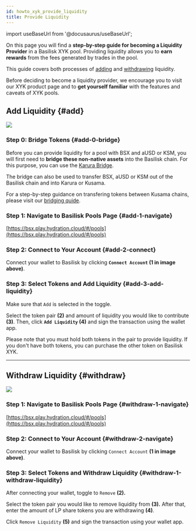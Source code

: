 ```yaml
---
id: howto_xyk_provide_liquidity
title: Provide Liquidity
---
```


import useBaseUrl from '@docusaurus/useBaseUrl';

On this page you will find a **step-by-step guide for becoming a Liquidity Provider** in a Basilisk XYK pool. Providing liquidity allows you to **earn rewards** from the fees generated by trades in the pool.

This guide covers both processes of [adding](#add) and [withdrawing](#withdraw) liquidity.

Before deciding to become a liquidity provider, we encourage you to visit our XYK product page and to **get yourself familiar** with the features and caveats of XYK pools.

## Add Liquidity {#add}

<div style={{textAlign: 'center'}}>
  <img src={useBaseUrl('/img/howto_xyk/lp-add-screen.jpg')} />
</div>

### Step 0: Bridge Tokens {#add-0-bridge}
Before you can provide liquidity for a pool with BSX and aUSD or KSM, you will first need to **bridge these non-native assets** into the Basilisk chain. For this purpose, you can use the [Karura Bridge](https://apps.karura.network/bridge).

The bridge can also be used to transfer BSX, aUSD or KSM out of the Basilisk chain and into Karura or Kusama.

For a step-by-step guidance on transfering tokens between Kusama chains, please visit our [bridging quide](/howto_bridge).

### Step 1: Navigate to Basilisk Pools Page {#add-1-navigate}

[https://bsx.play.hydration.cloud/#/pools](https://bsx.play.hydration.cloud/#/pools)

### Step 2: Connect to Your Account {#add-2-connect}

Connect your wallet to Basilisk by clicking **`Connect Account` (1 in image above)**.

### Step 3: Select Tokens and Add Liquidity {#add-3-add-liquidity}
Make sure that `Add` is selected in the toggle.

Select the token pair **(2)** and amount of liquidity you would like to contribute **(3)**. Then, click **`Add Liquidity` (4)** and sign the transaction using the wallet app.

Please note that you must hold both tokens in the pair to provide liquidity. If you don't have both tokens, you can purchase the other token on Basilisk XYK.

---

## Withdraw Liquidity {#withdraw}

<div style={{textAlign: 'center'}}>
  <img src={useBaseUrl('/img/howto_xyk/lp-remove-screen.jpg')} />
</div>


### Step 1: Navigate to Basilisk Pools Page {#withdraw-1-navigate}

[https://bsx.play.hydration.cloud/#/pools](https://bsx.play.hydration.cloud/#/pools)

### Step 2: Connect to Your Account {#withdraw-2-navigate}
Connect your wallet to Basilisk by clicking `Connect Account` **(1 in image above)**.

### Step 3: Select Tokens and Withdraw Liquidity {#withdraw-1-withdraw-liquidity}
After connecting your wallet, toggle to `Remove` **(2).**

Select the token pair you would like to remove liquidity from **(3).** After that, enter the amount of LP share tokens you are withdrawing **(4)**.

Click `Remove Liquidity` **(5)** and sign the transaction using your wallet app.
